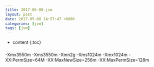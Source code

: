 ```yaml
---
title: 2017-05-08-jvm
layout: post
date: 2017-05-08 14:57:47 +0800
categories: [jvm]
tags: [jvm]
---
```



* content
{:toc}                                                                                                          











###

-Xmx3550m -Xms3550m -Xmn2g 
-Xms1024m -Xmx1024m -XX:PermSize=64M -XX:MaxNewSize=256m -XX:MaxPermSize=128m 
